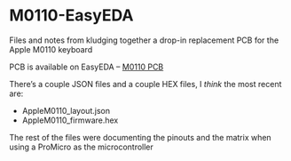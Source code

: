 # M0110-EasyEDA
Files and notes from kludging together a drop-in replacement PCB for the Apple M0110 keyboard

PCB is available on EasyEDA – [M0110 PCB](https://oshwlab.com/cerement/M0110-PCB)

There’s a couple JSON files and a couple HEX files, I *think* the most recent are:
* AppleM0110_layout.json
* AppleM0110_firmware.hex

The rest of the files were documenting the pinouts and the matrix when using a ProMicro as the microcontroller
